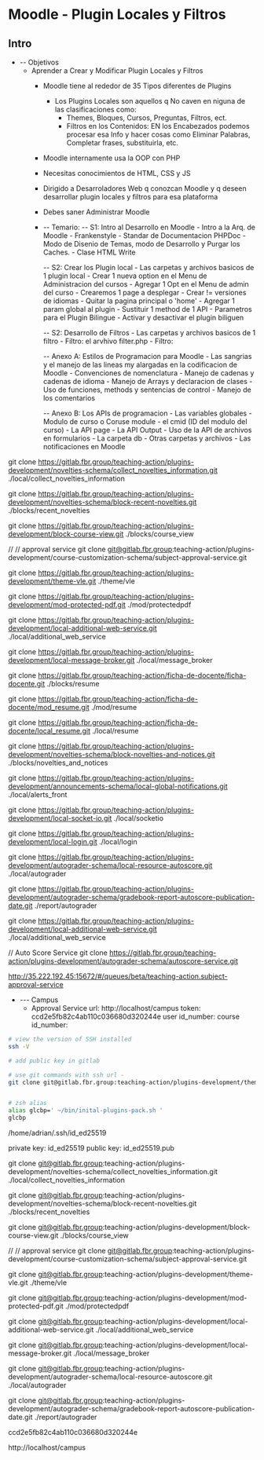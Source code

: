 # Moodle - Plugin Locales y Filtros

## Intro
- -- Objetivos
  - Aprender a Crear y Modificar Plugin Locales y Filtros
    - Moodle tiene al rededor de 35 Tipos diferentes de Plugins
      - Los Plugins Locales son aquellos q No caven en niguna de las clasificaciones como:
        - Themes, Bloques, Cursos, Preguntas, Filtros, ect.
        - Filtros en los Contenidos: EN los Encabezados podemos procesar esa Info y hacer cosas como Eliminar Palabras, Completar frases, substituirla, etc.

	- Moodle internamente usa la OOP con PHP
  	- Necesitas conocimientos de HTML, CSS y JS
  	- Dirigido a Desarroladores Web q conozcan Moodle y q deseen desarrollar plugin locales y filtros para esa plataforma
  	- Debes saner Administrar Moodle



	- -- Temario:
  	-- S1: Intro al Desarrollo en Moodle
			- Intro a la Arq. de Moodle
			- Frankenstyle
			- Standar de Documentacion PHPDoc
			- Modo de Disenio de Temas, modo de Desarrollo y Purgar los Caches.
			- Clase HTML Write

		-- S2: Crear los Plugin local
			- Las carpetas y archivos basicos de 1 plugin local
			- Crear 1 nueva option en el Menu de Administracion del cursos
			- Agregar 1 Opt en el Menu de admin del curso
			- Crearemos 1 page a desplegar
			- Crear != versiones de idiomas
			- Quitar la pagina principal o 'home'
			- Agregar 1 param global al plugin
			- Sustituir 1 method de 1 API
			- Parametros para el Plugin Bilingue
			- Activar y desactivar el plugin biliguen

		-- S2: Desarrollo de Filtros
			- Las carpetas y archivos basicos de 1 filtro
			- Filtro: el arvhivo filter.php
			- Filtro: 
			
		-- Anexo A: Estilos de Programacion para Moodle
			- Las sangrias y el manejo de las lineas my alargadas en la codificacion de Moodle
			- Convenciones de nomenclatura
			- Manejo de cadenas y cadenas de idioma
			- Manejo de Arrays y declaracion de clases
			- Uso de funciones, methods y sentencias de control
			- Manejo de los comentarios

		-- Anexo B: Los APIs de programacion
			- Las variables globales
			- Modulo de curso o Coruse module
			- el cmid (ID del modulo del curso)
			- La API page
			- La API Output
			- Uso de la API de archivos en formularios
			- La carpeta db
			- Otras carpetas y archivos
			- Las notificaciones en Moodle

		










<!-- ============================================================================================== -->


<!-- course overvie/summary pack -->
git clone https://gitlab.fbr.group/teaching-action/plugins-development/novelties-schema/collect_novelties_information.git ./local/collect_novelties_information


git clone https://gitlab.fbr.group/teaching-action/plugins-development/novelties-schema/block-recent-novelties.git ./blocks/recent_novelties


git clone https://gitlab.fbr.group/teaching-action/plugins-development/block-course-view.git ./blocks/course_view


// // approval service
git clone git@gitlab.fbr.group:teaching-action/plugins-development/course-customization-schema/subject-approval-service.git






<!-- pdf & theme -->
git clone https://gitlab.fbr.group/teaching-action/plugins-development/theme-vle.git ./theme/vle

git clone https://gitlab.fbr.group/teaching-action/plugins-development/mod-protected-pdf.git ./mod/protectedpdf





<!-- additional web service -->
git clone https://gitlab.fbr.group/teaching-action/plugins-development/local-additional-web-service.git ./local/additional_web_service



<!-- Local Message Broker -->
git clone https://gitlab.fbr.group/teaching-action/plugins-development/local-message-broker.git ./local/message_broker





<!-- teachers block -->
git clone https://gitlab.fbr.group/teaching-action/ficha-de-docente/ficha-docente.git ./blocks/resume

git clone https://gitlab.fbr.group/teaching-action/ficha-de-docente/mod_resume.git ./mod/resume

git clone https://gitlab.fbr.group/teaching-action/ficha-de-docente/local_resume.git ./local/resume






<!-- novelties - ojito -->
git clone https://gitlab.fbr.group/teaching-action/plugins-development/novelties-schema/block-novelties-and-notices.git ./blocks/novelties_and_notices

git clone https://gitlab.fbr.group/teaching-action/plugins-development/announcements-schema/local-global-notifications.git ./local/alerts_front

git clone https://gitlab.fbr.group/teaching-action/plugins-development/local-socket-io.git ./local/socketio






<!-- Local Login -->
git clone https://gitlab.fbr.group/teaching-action/plugins-development/local-login.git ./local/login










<!-- Autograder -->
git clone https://gitlab.fbr.group/teaching-action/plugins-development/autograder-schema/local-resource-autoscore.git ./local/autograder

git clone https://gitlab.fbr.group/teaching-action/plugins-development/autograder-schema/gradebook-report-autoscore-publication-date.git ./report/autograder

git clone https://gitlab.fbr.group/teaching-action/plugins-development/local-additional-web-service.git ./local/additional_web_service

// Auto Score Service
git clone https://gitlab.fbr.group/teaching-action/plugins-development/autograder-schema/autoscore-service.git











<!-- Rabbit MQ de Beta -->
http://35.222.192.45:15672/#/queues/beta/teaching-action.subject-approval-service

















<!-- local tokens -->
- --- Campus
	- Approval Service
		url:				http://localhost/campus
		token:				ccd2e5fb82c4ab110c036680d320244e
		user id_number:
		course id_number:









<!-- ============================================================================================== -->
<!-- ============================================================================================== -->
<!-- ============================================================================================== -->



<!-- GitLab SSH Key -->
```bash
# view the version of SSH installed
ssh -V

# add public key in gitlab

# use git commands with ssh url - 
git clone git@gitlab.fbr.group:teaching-action/plugins-development/theme-vle.git


# zsh alias
alias glcbp=' ~/bin/inital-plugins-pack.sh '
glcbp
```




/home/adrian/.ssh/id_ed25519

private key:	id_ed25519
public key:		id_ed25519.pub





<!-- course view -->
git clone git@gitlab.fbr.group:teaching-action/plugins-development/novelties-schema/collect_novelties_information.git ./local/collect_novelties_information

git clone git@gitlab.fbr.group:teaching-action/plugins-development/novelties-schema/block-recent-novelties.git ./blocks/recent_novelties

git clone git@gitlab.fbr.group:teaching-action/plugins-development/block-course-view.git ./blocks/course_view


// // approval service
git clone git@gitlab.fbr.group:teaching-action/plugins-development/course-customization-schema/subject-approval-service.git







<!-- theme -->
git clone git@gitlab.fbr.group:teaching-action/plugins-development/theme-vle.git ./theme/vle

git clone git@gitlab.fbr.group:teaching-action/plugins-development/mod-protected-pdf.git ./mod/protectedpdf




<!-- additional web service -->
git clone git@gitlab.fbr.group:teaching-action/plugins-development/local-additional-web-service.git ./local/additional_web_service 




<!-- Local Message Broker -->
git clone git@gitlab.fbr.group:teaching-action/plugins-development/local-message-broker.git ./local/message_broker




<!-- autograder -->
git clone git@gitlab.fbr.group:teaching-action/plugins-development/autograder-schema/local-resource-autoscore.git ./local/autograder

git clone git@gitlab.fbr.group:teaching-action/plugins-development/autograder-schema/gradebook-report-autoscore-publication-date.git ./report/autograder 













<!-- Changes in DB -->
<!-- token -->
ccd2e5fb82c4ab110c036680d320244e

<!-- local url -->
http://localhost/campus


